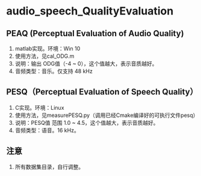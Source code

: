 # audio_speech_QualityEvaluation

## PEAQ (Perceptual Evaluation of Audio Quality)
1. matlab实现。环境：Win 10
2. 使用方法，见cal_ODG.m
3. 说明：输出 ODG值（-4 ~ 0），这个值越大，表示音质越好。
4. 音频类型：音乐。仅支持 48 kHz


## PESQ（Perceptual Evaluation of Speech Quality）
1. C实现。环境：Linux
2. 使用方法，见measurePESQ.py（调用已经Cmake编译好的可执行文件pesq）
3. 说明：PESQ值 范围 1.0 ~ 4.5，这个值越大，表示音质越好。
4. 音频类型：语音。16 kHz。

## 注意
1. 所有数据集目录，自行调整。
